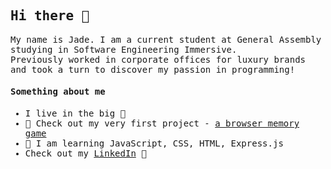 <h2><samp>Hi there 👋</samp></h1>


<p><samp>My name is Jade. 
I am a current student at General Assembly studying in Software Engineering Immersive. <br>
Previously worked in corporate offices for luxury brands and took a turn to discover my passion in programming!
</samp></p>
<h4><samp>Something about me</samp></h4>
<p>
    <ul><samp>
        <li>I live in the big 🍎</li>
        <li>🐶 Check out my very first project - <a href="https://jadewang425.github.io/memory-game/">a browser memory game</a></li>
        <li>🌱 I am learning JavaScript, CSS, HTML, Express.js</li>
        <li>Check out my <a href="https://www.linkedin.com/in/jade-wang425/">LinkedIn</a> 💼</li>
    </samp></ul>
</p>

<!--
**jadewang425/jadewang425** is a ✨ _special_ ✨ repository because its `README.md` (this file) appears on your GitHub profile.

Here are some ideas to get you started:

- 🔭 I’m currently working on ...
- 🌱 I’m currently learning ...
- 👯 I’m looking to collaborate on ...
- 🤔 I’m looking for help with ...
- 💬 Ask me about ...
- 📫 How to reach me: ...
- 😄 Pronouns: ...
- ⚡ Fun fact: ...
-->
